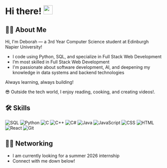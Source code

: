 # Hi there! <img src="https://media.giphy.com/media/hvRJCLFzcasrR4ia7z/giphy.gif" width="29px" height="29px">

## 👩‍💻 About Me
Hi, I'm Deborah — a 3rd Year Computer Science student at Edinburgh Napier University!

- I code using Python, SQL, and specialize in Full Stack Web Development
- I’m most skilled in Full Stack Web Development
- I'm passionate about software development, AI, and deepening my knowledge in data systems and backend technologies

Always learning, always building!

😎 Outside the tech world, I enjoy reading, cooking, and creating videos!.

## 🛠️ Skills
 
![SQL](https://img.shields.io/badge/SQL-003B57?style=for-the-badge&logo=sqlite&logoColor=white&color=00072d)
![Python](https://img.shields.io/badge/Python-3776AB?style=for-the-badge&logo=python&logoColor=white&color=001c55)
![C](https://img.shields.io/badge/C-A8B9CC?style=for-the-badge&logo=c&logoColor=white&color=0a2472)
![C++](https://img.shields.io/badge/C++-00599C?style=for-the-badge&logo=c%2B%2B&logoColor=white&color=0e6ba8)
![C#](https://img.shields.io/badge/C%23-239120?style=for-the-badge&logo=c-sharp&logoColor=white&color=0a2472)
![Java](https://img.shields.io/badge/Java-007396?style=for-the-badge&logo=java&logoColor=white&color=001c55)
![JavaScript](https://img.shields.io/badge/JavaScript-F7DF1E?style=for-the-badge&logo=javascript&logoColor=white&color=00072d)
![CSS](https://img.shields.io/badge/CSS-1572B6?style=for-the-badge&logo=css3&logoColor=white&color=001c55)
![HTML](https://img.shields.io/badge/HTML-E34F26?style=for-the-badge&logo=html5&logoColor=white&color=0a2472)
![React](https://img.shields.io/badge/React-20232A?style=for-the-badge&logo=react&logoColor=white&color=0e6ba8)
![Git](https://img.shields.io/badge/Git-F05032?style=for-the-badge&logo=git&logoColor=white&color=0a2472)



## 😶‍🌫️ Networking
- I am currently looking for a summer 2026 internship
- Connect with me down below!
